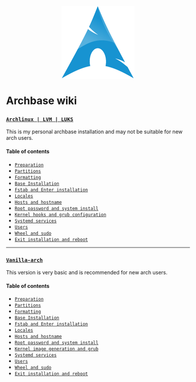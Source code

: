 <div align="center">
    <img src="https://github.com/g5ostXa/archbase/blob/main/assets/archlinux.png" width="200" height="200"/>
</div>

# Archbase wiki

### [`Archlinux | LVM | LUKS`](https://github.com/g5ostXa/archbase/wiki/arch%E2%80%90lvm%E2%80%90luks)
This is my personal archbase installation and may not be suitable for new arch users.

#### Table of contents
- [`Preparation`](https://github.com/g5ostXa/archbase/wiki/arch%E2%80%90lvm%E2%80%90luks#preparation)
- [`Partitions`](https://github.com/g5ostXa/archbase/wiki/arch%E2%80%90lvm%E2%80%90luks#partitions)
- [`Formatting`](https://github.com/g5ostXa/archbase/wiki/arch%E2%80%90lvm%E2%80%90luks#formatting)
- [`Base Installation`](https://github.com/g5ostXa/archbase/wiki/arch%E2%80%90lvm%E2%80%90luks#formatting)
- [`Fstab and Enter installation`](https://github.com/g5ostXa/archbase/wiki/arch%E2%80%90lvm%E2%80%90luks#fstab-and-enter-installation)
- [`Locales`](https://github.com/g5ostXa/archbase/wiki/arch%E2%80%90lvm%E2%80%90luks#locales)
- [`Hosts and hostname`](https://github.com/g5ostXa/archbase/wiki/arch%E2%80%90lvm%E2%80%90luks#hosts-and-hostname)
- [`Root password and system install`](https://github.com/g5ostXa/archbase/wiki/arch%E2%80%90lvm%E2%80%90luks#root-password-and-system-install)
- [`Kernel hooks and grub configuration`](https://github.com/g5ostXa/archbase/wiki/arch%E2%80%90lvm%E2%80%90luks#kernel-hooks-and-grub-configuration)
- [`Systemd services`](https://github.com/g5ostXa/archbase/wiki/arch%E2%80%90lvm%E2%80%90luks#systemd-services)
- [`Users`](https://github.com/g5ostXa/archbase/wiki/arch%E2%80%90lvm%E2%80%90luks#users)
- [`Wheel and sudo`](https://github.com/g5ostXa/archbase/wiki/arch%E2%80%90lvm%E2%80%90luks#wheel-and-sudo)
- [`Exit installation and reboot`](https://github.com/g5ostXa/archbase/wiki/arch%E2%80%90lvm%E2%80%90luks#exit-installation-and-reboot)

---

### [`Vanilla-arch`](https://github.com/g5ostXa/archbase/wiki/vanilla%E2%80%90arch)
This version is very basic and is recommended for new arch users.

#### Table of contents
- [`Preparation`](https://github.com/g5ostXa/archbase/wiki/vanilla%E2%80%90arch#preparation)
- [`Partitions`](https://github.com/g5ostXa/archbase/wiki/vanilla%E2%80%90arch#partitions)
- [`Formatting`](https://github.com/g5ostXa/archbase/wiki/vanilla%E2%80%90arch#formatting)
- [`Base Installation`](https://github.com/g5ostXa/archbase/wiki/vanilla%E2%80%90arch#base-installation)
- [`Fstab and Enter installation`](https://github.com/g5ostXa/archbase/wiki/vanilla%E2%80%90arch#fstab-and-enter-installation)
- [`Locales`](https://github.com/g5ostXa/archbase/wiki/vanilla%E2%80%90arch#locales)
- [`Hosts and hostname`](https://github.com/g5ostXa/archbase/wiki/vanilla%E2%80%90arch#hosts-and-hostname)
- [`Root password and system install`](https://github.com/g5ostXa/archbase/wiki/vanilla%E2%80%90arch#root-password-and-system-install)
- [`Kernel image generation and grub`](https://github.com/g5ostXa/archbase/wiki/vanilla%E2%80%90arch#kernel-image-generation-and-grub)
- [`Systemd services`](https://github.com/g5ostXa/archbase/wiki/vanilla%E2%80%90arch#systemd-services)
- [`Users`](https://github.com/g5ostXa/archbase/wiki/vanilla%E2%80%90arch#users)
- [`Wheel and sudo`](https://github.com/g5ostXa/archbase/wiki/vanilla%E2%80%90arch#wheel-and-sudo)
- [`Exit installation and reboot`](https://github.com/g5ostXa/archbase/wiki/vanilla%E2%80%90arch#exit-installation-and-reboot)
